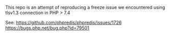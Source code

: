 This repo is an attempt of reproducing a freeze issue we encountered using tlsv1.3 connection in PHP > 7.4
  
See: 
https://github.com/phpredis/phpredis/issues/1726
https://bugs.php.net/bug.php?id=79501
